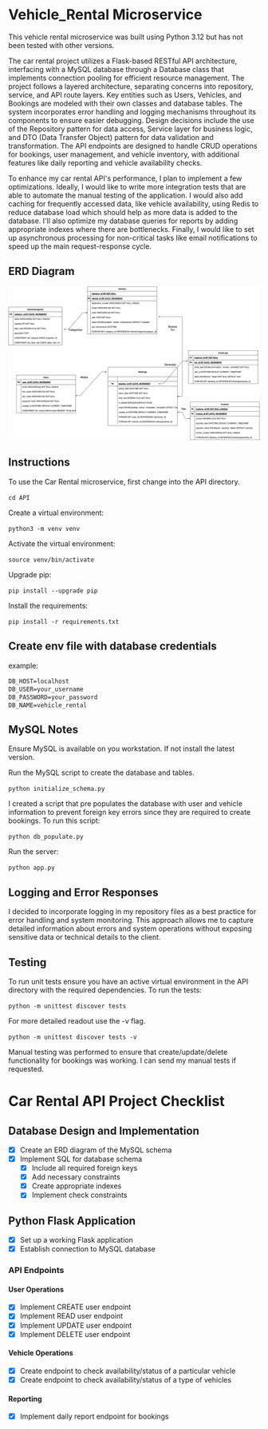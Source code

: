 # Vehicle_Rental Microservice

This vehicle rental microservice was built using Python 3.12 but has not been tested with other versions. 

The car rental project utilizes a Flask-based RESTful API architecture, interfacing with a MySQL database through a  Database class that implements connection pooling for efficient resource management. The project follows a layered architecture, separating concerns into repository, service, and API route layers. Key entities such as Users, Vehicles, and Bookings are modeled with their own classes and database tables. The system incorporates error handling and logging mechanisms throughout its components to ensure easier debugging. Design decisions include the use of the Repository pattern for data access, Service layer for business logic, and DTO (Data Transfer Object) pattern for data validation and transformation. The API endpoints are designed to handle CRUD operations for bookings, user management, and vehicle inventory, with additional features like daily reporting and vehicle availability checks. 

To enhance my car rental API's performance, I plan to implement a few optimizations. Ideally, I would like to write more integration tests that are able to automate the manual testing of the application. I would also add caching for frequently accessed data, like vehicle availability, using Redis to reduce database load which should help as more data is added to the database. I'll also optimize my database queries for reports by adding appropriate indexes where there are bottlenecks. Finally, I would like to set up asynchronous processing for non-critical tasks like email notifications to speed up the main request-response cycle. 

## ERD Diagram

![ERD Diagram](img/ERD_Car_Rental.png)


## Instructions

To use the Car Rental microservice, first change into the API directory.

`cd API`

 Create a virtual environment:

 `python3 -m venv venv`

 Activate the virtual environment:

 `source venv/bin/activate`

 Upgrade pip:

 `pip install --upgrade pip`

 Install the requirements:

`pip install -r requirements.txt` 

## Create env file with database credentials

example:

```env
DB_HOST=localhost
DB_USER=your_username
DB_PASSWORD=your_password
DB_NAME=vehicle_rental
```

## MySQL Notes

Ensure MySQL is available on you workstation. 
If not install the latest version. 

Run the MySQL script to create the database and tables.

`python initialize_schema.py`

I created a script that pre populates the database with user and vehicle information to prevent
foreign key errors since they are required to create bookings. To run this script:

`python db_populate.py`

Run the server:

`python app.py`

## Logging and Error Responses

I decided to incorporate logging in my repository files as a best practice for error handling and system monitoring. This approach allows me to capture detailed information about errors and system operations without exposing sensitive data or technical details to the client. 

## Testing

To run unit tests ensure you have an active virtual environment in the API directory 
with the required dependencies. To run the tests:

`python -m unittest discover tests`

For more detailed readout use the -v flag. 

`python -m unittest discover tests -v`

Manual testing was performed to ensure that create/update/delete functionality for bookings was working. I can send 
my manual tests if requested. 

# Car Rental API Project Checklist

## Database Design and Implementation
- [x] Create an ERD diagram of the MySQL schema
- [x] Implement SQL for database schema
  - [x] Include all required foreign keys
  - [x] Add necessary constraints
  - [x] Create appropriate indexes
  - [x] Implement check constraints

## Python Flask Application
- [x] Set up a working Flask application
- [x] Establish connection to MySQL database

### API Endpoints
#### User Operations
- [x] Implement CREATE user endpoint
- [x] Implement READ user endpoint
- [x] Implement UPDATE user endpoint
- [x] Implement DELETE user endpoint

#### Vehicle Operations
- [x] Create endpoint to check availability/status of a particular vehicle
- [x] Create endpoint to check availability/status of a type of vehicles

#### Reporting
- [x] Implement daily report endpoint for bookings






